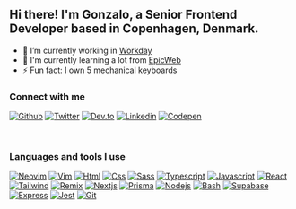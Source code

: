 ## Hi there! I'm Gonzalo, a Senior Frontend Developer based in Copenhagen, Denmark.

- 🔭 I’m currently working in [Workday](https://workday.com)
- 🌱 I'm currently learning a lot from [EpicWeb](https://epicweb.dev)
- ⚡ Fun fact: I own 5 mechanical keyboards

### Connect with me

[<img src="https://skillicons.dev/icons?i=github" alt="Github" title="Github" />](https://github.com/gonstoll)
[<img src="https://skillicons.dev/icons?i=twitter" alt="Twitter" title="Twitter" />](https://twitter.com/gonzastoll)
[<img src="https://skillicons.dev/icons?i=devto" alt="Dev.to" title="Dev.to" />](https://dev.to/gonzastoll)
[<img src="https://skillicons.dev/icons?i=linkedin" alt="Linkedin" title="Linkedin" />](https://linkedin.com/in/gonzalostoll)
[<img src="https://skillicons.dev/icons?i=codepen" alt="Codepen" title="Codepen" />](https://codepen.com/gonstoll)

<br/>

### Languages and tools I use

[<img src="https://skillicons.dev/icons?i=neovim" alt="Neovim" title="Neovim" />](https://neovim.io/)
[<img src="https://skillicons.dev/icons?i=vim" alt="Vim" title="Vim" />](https://www.vim.org/)
[<img src="https://skillicons.dev/icons?i=html" alt="Html" title="Html" />](https://en.wikipedia.org/wiki/HTML5)
[<img src="https://skillicons.dev/icons?i=css" alt="Css" title="Css" />](https://en.wikipedia.org/wiki/CSS)
[<img src="https://skillicons.dev/icons?i=sass" alt="Sass" title="Sass" />](https://sass-lang.com/)
[<img src="https://skillicons.dev/icons?i=ts" alt="Typescript" title="Typescript" />](https://www.typescriptlang.org/)
[<img src="https://skillicons.dev/icons?i=js" alt="Javascript" title="Javascript" />](https://www.javascript.com/)
[<img src="https://skillicons.dev/icons?i=react" alt="React" title="React" />](https://react.dev/)
[<img src="https://skillicons.dev/icons?i=tailwind" alt="Tailwind" title="Tailwind" />](https://tailwindcss.com/)
[<img src="https://skillicons.dev/icons?i=remix" alt="Remix" title="Remix" />](https://remix.run/)
[<img src="https://skillicons.dev/icons?i=nextjs" alt="Nextjs" title="Nextjs" />](https://nextjs.org/)
[<img src="https://skillicons.dev/icons?i=prisma" alt="Prisma" title="Prisma" />](https://www.prisma.io/)
[<img src="https://skillicons.dev/icons?i=nodejs" alt="Nodejs" title="Nodejs" />](https://nodejs.org/en)
[<img src="https://skillicons.dev/icons?i=bash" alt="Bash" title="Bash" />](https://www.gnu.org/software/bash/)
[<img src="https://skillicons.dev/icons?i=supabase" alt="Supabase" title="Supabase" />](https://supabase.com/)
[<img src="https://skillicons.dev/icons?i=express" alt="Express" title="Express" />](https://expressjs.com/)
[<img src="https://skillicons.dev/icons?i=jest" alt="Jest" title="Jest" />](https://jestjs.io/)
[<img src="https://skillicons.dev/icons?i=git" alt="Git" title="Git" />](https://git-scm.com/)
